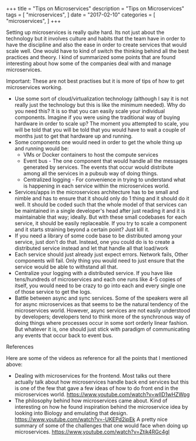 +++
title = "Tips on Microservices"
description = "Tips on Microservices"
tags = [
    "microservices",
]
date = "2017-02-10"
categories = [
    "microservices",
]
+++

Setting up microservices is really quite hard. Its not just about the technology but it involves culture and habits that the team have in order to have the discipline and also the ease in order to create services that would scale well. One would have to kind of switch the thinking behind all the best practices and theory.
I kind of summarized some points that are found interesting about how some of the companies deal with and manage microservices.

Important: These are not best practises but it is more of tips of how to get microservices working.

- Use some sort of cloud/virtualization technology (although I say it is not really just the technology but this is like the minimum needed). Why do you need this? It is so that you can easily scale your individual components. Imagine if you were using the traditional way of buying hardware in order to scale up? The moment you attempted to scale, you will be told that you will be told that you would have to wait a couple of months just to get that hardware up and running.
- Some components one would need in order to get the whole thing up and running would be:
  - VMs or Docker containers to host the compute services
  - Event bus - The one component that would handle all the messages generated by services. The events that occur would distribute among all the services in a pubsub way of doing things.
  - Centralized logging - For convenience in trying to understand what is happening in each service within the microservices world.
- Services/apps in the microservices architecture has to be small and nimble and has to ensure that it should only do 1 thing and it should do it well. It should be coded such that the whole model of that services can be maintained in a single developer's head after just reading it and it is maintainable that way; ideally. But with these small codebases for each service, it should be easily replaceable. If you try to scale a component and it starts straining beyond a certain point? Just kill it.
- If you need a library of some code base to be distributed among your service, just don't do that. Instead, one you could do is to create a distributed service instead and let that handle all that load/work
- Each service should just already just expect errors. Network fails, Other components will fail. Only thing you would need to just ensure that the service would be able to withstand all that.
- Centralize your logging with a distributed service. If you have like tens/hundreds of microservices and each one runs like 4-5 copies of itself, you would need to be crazy to go into each and every single one of those service to get the logs.
- Battle between async and sync services. Some of the speakers were all for async microservices as that seems to be the natural tendency of the microservices world. However, async services are not easily understood by developers; developers tend to think more of the synchronous way of doing things where processes occur in some sort orderly linear fashion. But whatever it is, one should just stick with paradigm of communicating any events that occur back to event bus.

References

Here are some of the videos as reference for all the points that I mentioned above:

- Dealing with microservices for the frontend. Most talks out there actually talk about how microservices handle back end services but this is one of the few that gave a few ideas of how to do front end in the microservices world.
  https://www.youtube.com/watch?v=wIID1wHZWpg
- The philosophy behind how microservices came about. Kind of interesting on how he found inspiration behind the microservice idea by looking into Biology and emulating that design.
  https://www.youtube.com/watch?v=-UKEPd2ipEk
  A pretty nice summary of some of the challenges that one would face when doing up microservices.
  https://www.youtube.com/watch?v=Ztjk4RGc4gI
